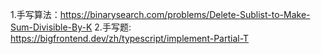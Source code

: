 1.手写算法：https://binarysearch.com/problems/Delete-Sublist-to-Make-Sum-Divisible-By-K
2.手写题: https://bigfrontend.dev/zh/typescript/implement-Partial-T